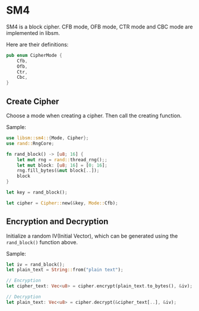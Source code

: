 # SM4

SM4 is a block cipher. CFB mode, OFB mode, CTR mode and CBC mode are implemented in libsm.

Here are their definitions:

```rust
pub enum CipherMode {
    Cfb,
    Ofb,
    Ctr,
    Cbc,
}
```

## Create Cipher

Choose a mode when creating a cipher. Then call the creating function.

Sample:

```rust
use libsm::sm4::{Mode, Cipher};
use rand::RngCore;

fn rand_block() -> [u8; 16] {
    let mut rng = rand::thread_rng();;
    let mut block: [u8; 16] = [0; 16];
    rng.fill_bytes(&mut block[..]);
    block
}

let key = rand_block();

let cipher = Cipher::new(&key, Mode::Cfb);
```

## Encryption and Decryption

Initialize a random IV(Initial Vector), which can be generated using the `rand_block()` function above.

Sample:

```rust
let iv = rand_block();
let plain_text = String::from("plain text");

// Encryption
let cipher_text: Vec<u8> = cipher.encrypt(plain_text.to_bytes(), &iv);

// Decryption
let plain_text: Vec<u8> = cipher.decrypt(&cipher_text[..], &iv);
```
